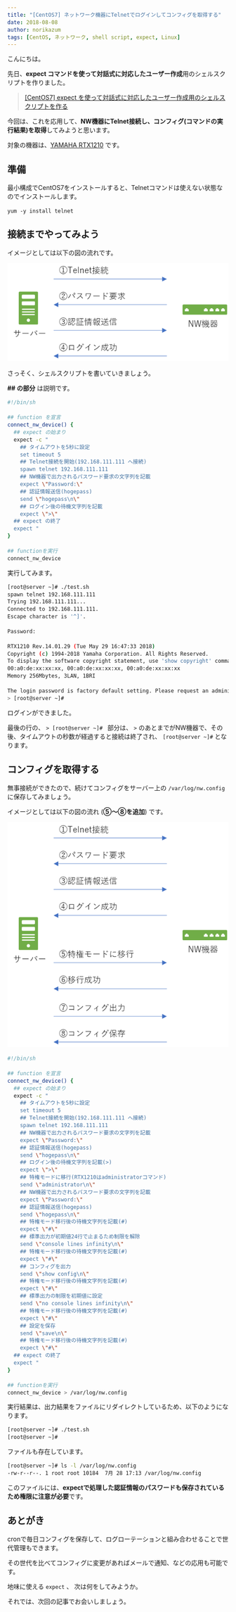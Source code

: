 ```yaml
---
title: "[CentOS7] ネットワーク機器にTelnetでログインしてコンフィグを取得する"
date: 2018-08-08
author: norikazum
tags: [CentOS, ネットワーク, shell script, expect, Linux]
---
```


こんにちは。

先日、**expect コマンドを使って対話式に対応したユーザー作成**用のシェルスクリプトを作りました。

> [\[CentOS7\] expect を使って対話式に対応したユーザー作成用のシェルスクリプトを作る](https://mseeeen.msen.jp/dealing-with-interactive-command-with-shell-script-using-by-expect/)

今回は、これを応用して、**NW機器にTelnet接続し、コンフィグ(コマンドの実行結果)を取得**してみようと思います。

対象の機器は、[YAMAHA RTX1210](https://network.yamaha.com/products/routers/rtx1210/index) です。

## 準備

最小構成でCentOS7をインストールすると、Telnetコマンドは使えない状態なのでインストールします。

`yum -y install telnet`

## 接続までやってみよう

イメージとしては以下の図の流れです。

![](images/acquire-config-from-network-device-via-telnet-with-expect-command-1.png)

さっそく、シェルスクリプトを書いていきましょう。

**## の部分** は説明です。

```sh
#!/bin/sh

## function を宣言
connect_nw_device() {
  ## expect の始まり
  expect -c "
    ## タイムアウトを5秒に設定
    set timeout 5
    ## Telnet接続を開始(192.168.111.111 へ接続)
    spawn telnet 192.168.111.111
    ## NW機器で出力されるパスワード要求の文字列を記載
    expect \"Password:\"
    ## 認証情報送信(hogepass)
    send \"hogepass\n\"
    ## ログイン後の待機文字列を記載
    expect \">\"
  ## expect の終了
  expect "
}

## functionを実行
connect_nw_device
```

実行してみます。

```sh
[root@server ~]# ./test.sh 
spawn telnet 192.168.111.111
Trying 192.168.111.111...
Connected to 192.168.111.111.
Escape character is '^]'.

Password: 

RTX1210 Rev.14.01.29 (Tue May 29 16:47:33 2018)
Copyright (c) 1994-2018 Yamaha Corporation. All Rights Reserved.
To display the software copyright statement, use 'show copyright' command.
00:a0:de:xx:xx:xx, 00:a0:de:xx:xx:xx, 00:a0:de:xx:xx:xx
Memory 256Mbytes, 3LAN, 1BRI

The login password is factory default setting. Please request an administrator to change the password by the 'login password' command.
> [root@server ~]# 
```

ログインができました。

最後の行の、 `> [root@server ~]# ` 部分は、 `>` のあとまでがNW機器で、その後、タイムアウトの秒数が経過すると接続は終了され、 `[root@server ~]#` となります。

## コンフィグを取得する

無事接続ができたので、続けてコンフィグをサーバー上の `/var/log/nw.config` に保存してみましょう。

イメージとしては以下の図の流れ (**⑤～⑧を追加**) です。

![](images/acquire-config-from-network-device-via-telnet-with-expect-command-2.png)

```sh
#!/bin/sh

## function を宣言
connect_nw_device() {
  ## expect の始まり
  expect -c "
    ## タイムアウトを5秒に設定
    set timeout 5
    ## Telnet接続を開始(192.168.111.111 へ接続)
    spawn telnet 192.168.111.111
    ## NW機器で出力されるパスワード要求の文字列を記載
    expect \"Password:\"
    ## 認証情報送信(hogepass)
    send \"hogepass\n\"
    ## ログイン後の待機文字列を記載(>)
    expect \">\"
    ## 特権モードに移行(RTX1210はadministratorコマンド)
    send \"administrator\n\"
    ## NW機器で出力されるパスワード要求の文字列を記載
    expect \"Password:\"
    ## 認証情報送信(hogepass)
    send \"hogepass\n\"
    ## 特権モード移行後の待機文字列を記載(#)
    expect \"#\"
    ## 標準出力が初期値24行で止まるため制限を解除
    send \"console lines infinity\n\"
    ## 特権モード移行後の待機文字列を記載(#)
    expect \"#\"
    ## コンフィグを出力
    send \"show config\n\"
    ## 特権モード移行後の待機文字列を記載(#)
    expect \"#\"
    ## 標準出力の制限を初期値に設定
    send \"no console lines infinity\n\"
    ## 特権モード移行後の待機文字列を記載(#)
    expect \"#\"
    ## 設定を保存
    send \"save\n\"
    ## 特権モード移行後の待機文字列を記載(#)    
    expect \"#\"
  ## expect の終了
  expect "
}

## functionを実行
connect_nw_device > /var/log/nw.config
```

実行結果は、出力結果をファイルにリダイレクトしているため、以下のようになります。

```sh
[root@server ~]# ./test.sh 
[root@server ~]# 
```

ファイルも存在しています。

```sh
[root@server ~]# ls -l /var/log/nw.config 
-rw-r--r--. 1 root root 10184  7月 28 17:13 /var/log/nw.config
```

このファイルには、**expectで処理した認証情報のパスワードも保存されているため権限に注意が必要**です。

## あとがき

cronで毎日コンフィグを保存して、ログローテーションと組み合わせることで世代管理もできます。

その世代を比べてコンフィグに変更があればメールで通知、などの応用も可能です。

地味に使える `expect` 、 次は何をしてみようか。

それでは、次回の記事でお会いしましょう。
